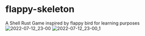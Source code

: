 # flappy-skeleton
A Shell Rust Game inspired by flappy bird for learning purposes 
![2022-07-12_23-00](https://user-images.githubusercontent.com/78284549/178635183-db5b49f4-bb90-47e6-96b8-d17034368d42.png)
![2022-07-12_23-00_1](https://user-images.githubusercontent.com/78284549/178635185-ca7f2420-9a0c-4f2c-aee7-43df0a931e56.png)
